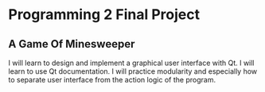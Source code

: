 # Programming 2 Final Project #

<h2> A Game Of Minesweeper </h2>
 I will learn to design and implement a graphical user interface with Qt. I will learn to use Qt documentation. I will practice modularity and especially how to separate user interface from the action logic of the program.
